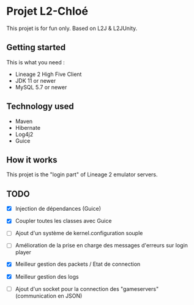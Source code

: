 # Projet L2-Chloé

This projet is for fun only. Based on L2J & L2JUnity.

## Getting started

This is what you need :

* Lineage 2 High Five Client
* JDK 11 or newer
* MySQL 5.7 or newer

## Technology used

* Maven
* Hibernate
* Log4j2
* Guice

## How it works

This projet is the "login part" of Lineage 2 emulator servers.

## TODO

 - [X] Injection de dépendances (Guice)
 - [X] Coupler toutes les classes avec Guice
 - [ ] Ajout d'un système de kernel.configuration souple
 - [ ] Amélioration de la prise en charge des messages d'erreurs sur login player
 - [X] Meilleur gestion des packets / Etat de connection
 - [X] Meilleur gestion des logs
 - [ ] Ajout d'un socket pour la connection des "gameservers" (communication en JSON)
 